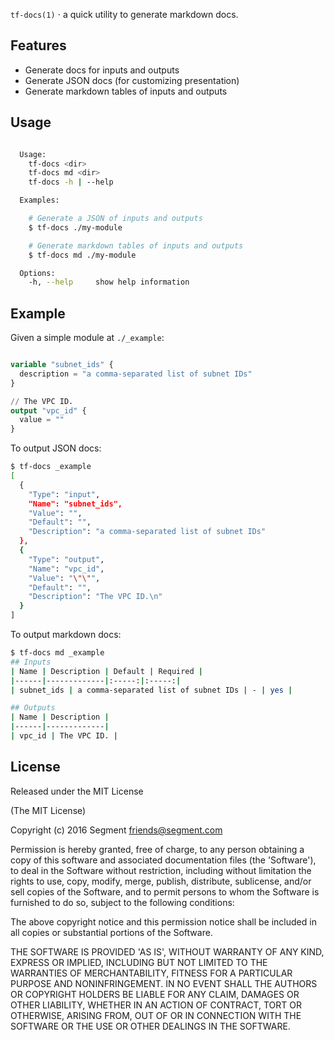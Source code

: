 
  `tf-docs(1)` &sdot; a quick utility to generate markdown docs.

## Features

  - Generate docs for inputs and outputs
  - Generate JSON docs (for customizing presentation)
  - Generate markdown tables of inputs and outputs

## Usage

```bash

  Usage:
    tf-docs <dir>
    tf-docs md <dir>
    tf-docs -h | --help

  Examples:

    # Generate a JSON of inputs and outputs
    $ tf-docs ./my-module

    # Generate markdown tables of inputs and outputs
    $ tf-docs md ./my-module

  Options:
    -h, --help     show help information


```

## Example

Given a simple module at `./_example`:

```terraform

variable "subnet_ids" {
  description = "a comma-separated list of subnet IDs"
}

// The VPC ID.
output "vpc_id" {
  value = ""
}

```

To output JSON docs:

```bash
$ tf-docs _example
[
  {
    "Type": "input",
    "Name": "subnet_ids",
    "Value": "",
    "Default": "",
    "Description": "a comma-separated list of subnet IDs"
  },
  {
    "Type": "output",
    "Name": "vpc_id",
    "Value": "\"\"",
    "Default": "",
    "Description": "The VPC ID.\n"
  }
]
```

To output markdown docs:

```bash
$ tf-docs md _example
## Inputs
| Name | Description | Default | Required |
|------|-------------|:-----:|:-----:|
| subnet_ids | a comma-separated list of subnet IDs | - | yes |

## Outputs
| Name | Description |
|------|-------------|
| vpc_id | The VPC ID. |
```

## License

Released under the MIT License

(The MIT License)

Copyright (c) 2016 Segment friends@segment.com

Permission is hereby granted, free of charge, to any person obtaining a copy of this software and associated documentation files (the 'Software'), to deal in the Software without restriction, including without limitation the rights to use, copy, modify, merge, publish, distribute, sublicense, and/or sell copies of the Software, and to permit persons to whom the Software is furnished to do so, subject to the following conditions:

The above copyright notice and this permission notice shall be included in all copies or substantial portions of the Software.

THE SOFTWARE IS PROVIDED 'AS IS', WITHOUT WARRANTY OF ANY KIND, EXPRESS OR IMPLIED, INCLUDING BUT NOT LIMITED TO THE WARRANTIES OF MERCHANTABILITY, FITNESS FOR A PARTICULAR PURPOSE AND NONINFRINGEMENT. IN NO EVENT SHALL THE AUTHORS OR COPYRIGHT HOLDERS BE LIABLE FOR ANY CLAIM, DAMAGES OR OTHER LIABILITY, WHETHER IN AN ACTION OF CONTRACT, TORT OR OTHERWISE, ARISING FROM, OUT OF OR IN CONNECTION WITH THE SOFTWARE OR THE USE OR OTHER DEALINGS IN THE SOFTWARE.
